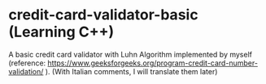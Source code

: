 # credit-card-validator-basic (Learning C++)
A basic credit card validator with Luhn Algorithm implemented by myself (reference: https://www.geeksforgeeks.org/program-credit-card-number-validation/ ).
(With Italian comments, I will translate them later)
